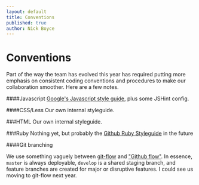 ```yaml
---
layout: default
title: Conventions
published: true
author: Nick Boyce
---
```


# Conventions

Part of the way the team has evolved this year has required putting more emphasis on consistent coding conventions and procedures to make our collaboration smoother. Here are a few notes.

####Javascript
[Google's Javascript style guide](http://google-styleguide.googlecode.com/svn/trunk/javascriptguide.xml), plus some JSHint config.

####CSS/Less
Our own internal styleguide.

###HTML
Our own internal styleguide.

###Ruby
Nothing yet, but probably the [Github Ruby Styleguide](https://github.com/styleguide/ruby) in the future

####Git branching

We use something vaguely between [git-flow](http://jeffkreeftmeijer.com/2010/why-arent-you-using-git-flow/) and ["Github flow"](http://scottchacon.com/2011/08/31/github-flow.html). In essence, <code>master</code> is always deployable, <code>develop</code> is a shared staging branch, and feature branches are created for major or disruptive features. I could see us moving to git-flow next year.
